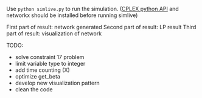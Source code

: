 Use `python simlive.py` to run the simulation. ([CPLEX python API](http://www.ibm.com/support/knowledgecenter/SSSA5P_12.6.0/ilog.odms.cplex.help/CPLEX/GettingStarted/topics/set_up/Python_setup.html) and networkx should be installed before running simlive)

First part of result: network generated
Second part of result: LP result
Third part of result: visualization of network

TODO:

* solve constraint 17 problem
* limit variable type to integer
* add time counting (X)
* optimize get_beta
* develop new visualization pattern
* clean the code